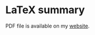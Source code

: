 # LaTeX summary
PDF file is available on my [website](http://martchus.netai.net/page.php?name=zusammenfassungen).

